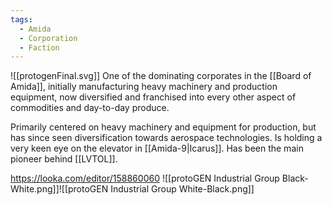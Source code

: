 ```yaml
---
tags:
  - Amida
  - Corporation
  - Faction
---
```

![[protogenFinal.svg]]
One of the dominating corporates in the [[Board of Amida]], initially manufacturing heavy machinery and production equipment, now diversified and franchised into every other aspect of commodities and day-to-day produce. 


Primarily centered on heavy machinery and equipment for production, but has since seen diversification towards aerospace technologies. Is holding a very keen eye on the elevator in [[Amida-9|Icarus]].
Has been the main pioneer behind [[LVTOL]].


https://looka.com/editor/158860060
![[protoGEN Industrial Group Black-White.png]]![[protoGEN Industrial Group White-Black.png]]